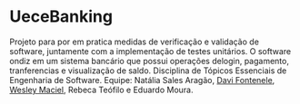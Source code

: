 # UeceBanking
Projeto para por em pratica medidas de verificação e validação de software, juntamente com a implementação de testes unitários. O software ondiz em um sistema bancário que possui operações delogin, pagamento, tranferencias e visualização de saldo.
Disciplina de Tópicos Essenciais de Engenharia de Software.
Equipe: Natália Sales Aragão, [Davi Fontenele](https://github.com/danrockdave), [Wesley Maciel](https://github.com/uezili), Rebeca Teófilo e Eduardo Moura.

